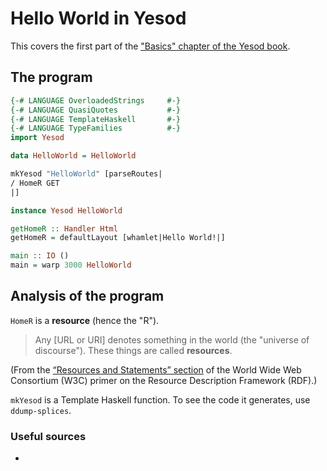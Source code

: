 
# Hello World in Yesod #

This covers the first part of the ["Basics" chapter of the Yesod book](https://www.yesodweb.com/book/basics).

## The program ##

```haskell
{-# LANGUAGE OverloadedStrings     #-}
{-# LANGUAGE QuasiQuotes           #-}
{-# LANGUAGE TemplateHaskell       #-}
{-# LANGUAGE TypeFamilies          #-}
import Yesod

data HelloWorld = HelloWorld

mkYesod "HelloWorld" [parseRoutes|
/ HomeR GET
|]

instance Yesod HelloWorld

getHomeR :: Handler Html
getHomeR = defaultLayout [whamlet|Hello World!|]

main :: IO ()
main = warp 3000 HelloWorld
```
## Analysis of the program ##

`HomeR` is a **resource** (hence the "R"). 

> Any \[URL or URI\] denotes something in the world (the "universe of discourse"). These things are called **resources**.

(From the [“Resources and Statements” section](https://www.w3.org/TR/rdf11-concepts/#resources-and-statements) of the World Wide Web Consortium (W3C) primer on the Resource Description Framework (RDF).)

`mkYesod` is a Template Haskell function. To see the code it generates, use `ddump-splices`.

### Useful sources ###
 * 

<!--stackedit_data:
eyJoaXN0b3J5IjpbLTMxNTc1MTQzMSw1NjIwOTExMDEsLTEwNj
QyOTgwNDNdfQ==
-->